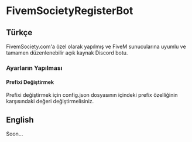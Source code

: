 # FivemSocietyRegisterBot

## Türkçe

FivemSociety.com'a özel olarak yapılmış ve FiveM sunucularına uyumlu ve tamamen düzenlenebilir açık kaynak Discord botu.

### Ayarların Yapılması 

#### Prefixi Değiştirmek

Prefixi değiştirmek için config.json dosyasının içindeki prefix özelliğinin karşısındaki değeri değiştirmelisiniz.


## English

Soon...